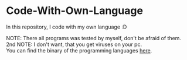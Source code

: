 # Code-With-Own-Language
In this repository, I code with my own language :D


NOTE: There all programs was tested by myself, don't be afraid of them.
\
2nd NOTE: I don't want, that you get viruses on your pc.
\
You can find the binary of the programming languages [here](https://github.com/eindev-ohne-eine-ide/Code-With-Own-Language/releases/).
